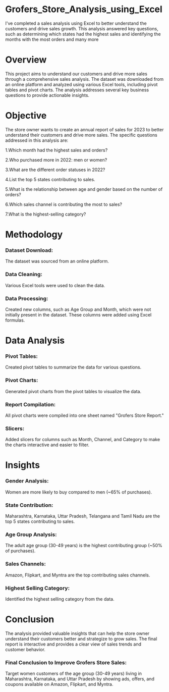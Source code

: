 # Grofers_Store_Analysis_using_Excel
I've completed a sales analysis using Excel to better understand the customers and drive sales growth. This analysis answered key questions, such as determining which states had the highest sales and identifying the months with the most orders and many more

# Overview

This project aims to understand our customers and drive more sales through a comprehensive sales analysis. The dataset was downloaded from an online platform and analyzed using various Excel tools, including pivot tables and pivot charts. The analysis addresses several key business questions to provide actionable insights.

# Objective

The store owner wants to create an annual report of sales for 2023 to better understand their customers and drive more sales. The specific questions addressed in this analysis are:

1.Which month had the highest sales and orders?

2.Who purchased more in 2022: men or women?

3.What are the different order statuses in 2022?

4.List the top 5 states contributing to sales.

5.What is the relationship between age and gender based on the number of orders?

6.Which sales channel is contributing the most to sales?

7.What is the highest-selling category?

# Methodology

### Dataset Download: 
The dataset was sourced from an online platform.

### Data Cleaning: 
Various Excel tools were used to clean the data.

### Data Processing:
Created new columns, such as Age Group and Month, which were not initially present in the dataset. 
These columns were added using Excel formulas.

# Data Analysis

### Pivot Tables: 
Created pivot tables to summarize the data for various questions.
### Pivot Charts: 
Generated pivot charts from the pivot tables to visualize the data.
### Report Compilation: 
All pivot charts were compiled into one sheet named "Grofers Store Report."
### Slicers: 
Added slicers for columns such as Month, Channel, and Category to make the charts interactive and easier to filter.

# Insights

### Gender Analysis: 
Women are more likely to buy compared to men (~65% of purchases).
### State Contribution: 
Maharashtra, Karnataka, Uttar Pradesh, Telangana and Tamil Nadu are the top 5 states contributing to sales.
### Age Group Analysis: 
The adult age group (30-49 years) is the highest contributing group (~50% of purchases).
### Sales Channels: 
Amazon, Flipkart, and Myntra are the top contributing sales channels.
### Highest Selling Category: 
Identified the highest selling category from the data.

# Conclusion

The analysis provided valuable insights that can help the store owner understand their customers better and strategize to grow sales. The final report is interactive and provides a clear view of sales trends and customer behavior.

### Final Conclusion to Improve Grofers Store Sales:

Target women customers of the age group (30-49 years) living in Maharashtra, Karnataka, and Uttar Pradesh by showing ads, offers, and coupons available on Amazon, Flipkart, and Myntra.
